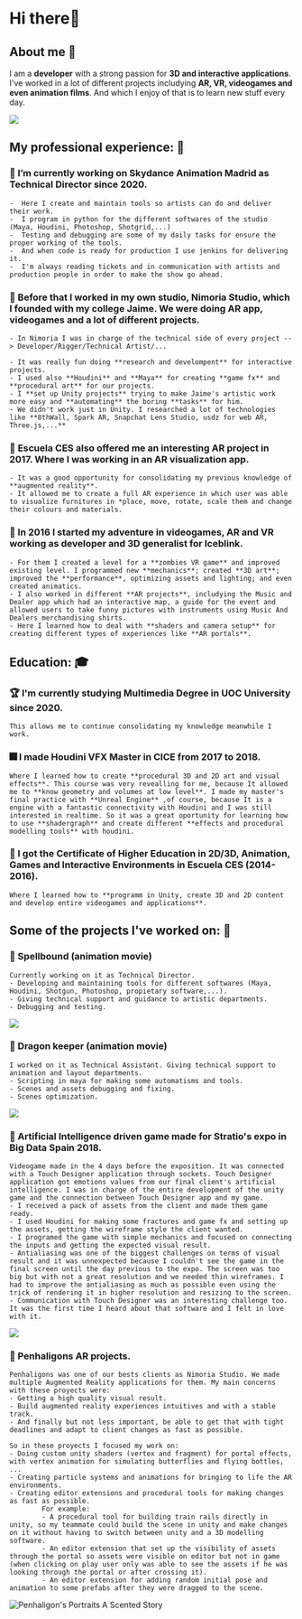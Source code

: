 # Hi there👋
## About me 👨
I am a **developer** with a strong passion for **3D and interactive applications**. I've worked in a lot of different projects includying **AR, VR, videogames and even animation films**. And which I enjoy of that is to learn new stuff every day.

<a href='https://www.linkedin.com/in/antonio-nieto-pastor-563390130'>
<img src='https://img.shields.io/badge/LinkedIn-blue?logo=linkedin&logoColor=white&style=for-the-badge'>
</a>

## My professional experience: 📎

### 🌠  I’m currently working on **Skydance Animation Madrid** as **Technical Director** since 2020.
    -  Here I create and maintain tools so artists can do and deliver their work.
    -  I program in python for the different softwares of the studio (Maya, Houdini, Photoshop, Shotgrid,...)
    -  Testing and debugging are some of my daily tasks for ensure the proper working of the tools.
    -  And when code is ready for production I use jenkins for delivering it.
    -  I'm always reading tickets and in communication with artists and production people in order to make the show go ahead.

### 🚀  Before that I worked in my own studio, **Nimoria Studio**, which I founded with my college Jaime. We were doing AR app, videogames and a lot of different projects.
    - In Nimoria I was in charge of the technical side of every project --> Developer/Rigger/Technical Artist/...
    
    - It was really fun doing **research and develompent** for interactive projects.
    - I used also **Houdini** and **Maya** for creating **game fx** and **procedural art** for our projects.
    - I **set up Unity projects** trying to make Jaime's artistic work more easy and **automating** the boring **tasks** for him.
    - We didn't work just in Unity. I researched a lot of technologies like **8thWall, Spark AR, Snapchat Lens Studio, usdz for web AR, Three.js,...**

### 🏢  **Escuela CES** also offered me an interesting AR project in 2017. Where I was working in an **AR visualization app**.
    - It was a good opportunity for consolidating my previous knowledge of **augmented reality**.
    - It allowed me to create a full AR experience in which user was able to visualize furnitures in *place, move, rotate, scale them and change their colours and materials.

### 🌅  In 2016 I started my adventure in **videogames, AR and VR** working as **developer and 3D generalist** for **Iceblink**.
    - For them I created a level for a **zombies VR game** and improved existing level. I programmed new **mechanics**; created **3D art**; improved the **performance**, optimizing assets and lighting; and even created animatics.
    - I also worked in different **AR projects**, includying the Music and Dealer app which had an interactive map, a guide for the event and allowed users to take funny pictures with instruments using Music And Dealers merchandising shirts.
    - Here I learned how to deal with **shaders and camera setup** for creating different types of experiences like **AR portals**.

## Education: 🎓
### 🏆  I'm currently studying **Multimedia Degree** in **UOC University** since 2020. 
    This allows me to continue consolidating my knowledge meanwhile I work.

### 🎆   I made **Houdini VFX Master** in **CICE** from 2017 to 2018. 
    Where I learned how to create **procedural 3D and 2D art and visual effects**. This course was very revealling for me, because It allowed me to **know geometry and volumes at low level**. I made my master's final practice with **Unreal Engine** ,of course, because It is a engine with a fantastic connectivity with Houdini and I was still interested in realtime. So it was a great oportunity for learning how to use **shadergraph** and create different **effects and procedural modelling tools** with houdini.

### 👾  I got the **Certificate of Higher Education in 2D/3D, Animation, Games and Interactive Environments** in **Escuela CES** (2014-2016). 
    Where I learned how to **programm in Unity, create 3D and 2D content and develop entire videogames and applications**.

## Some of the projects I've worked on: 🎢
### 🔮  Spellbound (animation movie) 
    Currently working on it as Technical Director.
    - Developing and maintaining tools for different softwares (Maya, Houdini, Shotgun, Photoshop, propietary software,...).
    - Giving technical support and guidance to artistic departments.
    - Debugging and testing.
    
<img src='https://pics.filmaffinity.com/spellbound-361383779-large.jpg'>

### 🐉  Dragon keeper (animation movie) 
    I worked on it as Technical Assistant. Giving technical support to animation and layout departments.
    - Scripting in maya for making some automatisms and tools.
    - Scenes and assets debugging and fixing.
    - Scenes optimization.
    
<img src='https://dragonkeepermovie.com/wp-content/uploads/2020/12/DK.Header-image-scaled.jpg'>

### 👾  Artificial Intelligence driven game made for Stratio's expo in Big Data Spain 2018. 
    Videogame made in the 4 days before the exposition. It was connected with a Touch Designer application through sockets. Touch Designer application got emotions values from our final client's artificial intelligence. I was in charge of the entire development of the unity game and the connection between Touch Designer app and my game. 
    - I received a pack of assets from the client and made them game ready.
    - I used Houdini for making some fractures and game fx and setting up the assets, getting the wireframe style the client wanted.
    - I programed the game with simple mechanics and focused on connecting the inputs and getting the expected visual result.
    - Antialiasing was one of the biggest challenges on terms of visual result and it was unnexpected because I couldn't see the game in the final screen until the day previous to the expo. The screen was too big but with not a great resolution and we needed thin wireframes. I had to improve the antialiasing as much as possible even using the trick of rendering it in higher resolution and resizing to the screen.
    - Communication with Touch Designer was an interesting challenge too. It was the first time I heard about that software and I felt in love with it.
  
 <img src="https://mestalla.com.es/wp-content/uploads/2020/01/presentaciyn_STRATIO_BDS-010-1-1.jpg" >
    
### 👾  Penhaligons AR projects.
    Penhaligons was one of our bests clients as Nimoria Studio. We made multiple Augmented Reality applications for them. My main concerns with these proyects were:
    - Getting a high quality visual result.
    - Build augmented reality experiences intuitives and with a stable track.
    - And finally but not less important, be able to get that with tight deadlines and adapt to client changes as fast as possible.
    
    So in these proyects I focused my work on:
    - Doing custom unity shaders (vertex and fragment) for portal effects, with vertex animation for simulating butterflies and flying bottles, ...
    - Creating particle systems and animations for bringing to life the AR environments.
    - Creating editor extensions and procedural tools for making changes as fast as possible. 
            For example:     
            - A procedural tool for building train rails directly in unity, so my teammate could build the scene in unity and make changes on it without having to switch between unity and a 3D modelling software.
            - An editor extension that set up the visibility of assets through the portal so assets were visible on editor but not in game (when clicking on play user only was able to see the assets if he was looking through the portal or after crossing it).
            - An editor extension for adding random initial pose and animation to some prefabs after they were dragged to the scene.
    
  <img alt="Penhaligon's Portraits A Scented Story" class="ResponsiveImageContainer-dlOMGF dnUTOP responsive-image__image" src="https://media.vanityfair.com/photos/5953e3217accd470906ccc28/master/w_2560%2Cc_limit/Lord-George_Opener.jpg">
